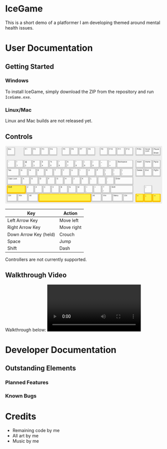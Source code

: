 # IceGame
This is a short demo of a platformer I am developing themed around mental health issues.
# User Documentation
## Getting Started
### Windows
To install IceGame, simply download the ZIP from the repository and run ``IceGame.exe``.
### Linux/Mac
Linux and Mac builds are not released yet.
## Controls
![Control layout on a keyboard.](/keyboard-layout.png)

| Key | Action |
| --- | --- |
| Left Arrow Key | Move left |
| Right Arrow Key | Move right |
| Down Arrow Key (held) | Crouch |
| Space | Jump |
| Shift | Dash |

Controllers are not currently supported.
## Walkthrough Video
Walkthrough below:
<video src="IceGame_Walkthrough.mp4" >

# Developer Documentation

## Outstanding Elements

### Planned Features
### Known Bugs

# Credits

- Remaining code by me
- All art by me
- Music by me